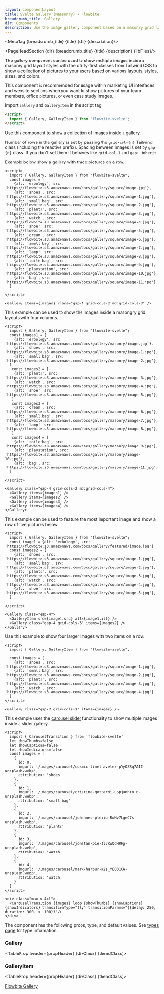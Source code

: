 ```yaml
---
layout: componentLayout
title: Svelte Gallery (Mansonry) - Flowbite
breadcrumb_title: Gallery
dir: Components
description: Use the image gallery component based on a masonry grid layout using flex and grid classes from Tailwind CSS to show multiple pictures based on various styles
---
```


<MetaTag {breadcrumb_title} {title} {dir} {description}/>

<script>
  import { Htwo, PageHeadSection, TableProp, TableDefaultRow, MetaTag } from '../utils'
  import { Breadcrumb, BreadcrumbItem, Heading, P, A } from '$lib'
  // Props table
  import { props as galleryProps } from '../props/Gallery.json'
  import { props as galleryItemProps } from '../props/GalleryItem.json'
	let propHeader = ['Name', 'Type', 'Default']
	let divClass='w-full relative overflow-x-auto shadow-md sm:rounded-lg py-4'
  let theadClass ='text-xs text-gray-700 uppercase bg-gray-50 dark:bg-gray-700 dark:text-white'
  // Slots
  let slotHeader = ['Name', 'Description']
  let slotItems = [['default', 'For a button label.']]
  // lib files
  const libFiles = import.meta.glob('../../lib/gallery/*.svelte')
</script>

<PageHeadSection {dir} {breadcrumb_title} {title} {description} {libFiles}/>

The gallery component can be used to show multiple images inside a masonry grid layout styles with the utility-first classes from Tailwind CSS to show a collection of pictures to your users based on various layouts, styles, sizes, and colors.

This component is recommended for usage within marketing UI interfaces and website sections when you want to show pictures of your team members, office pictures, or even case study images.

<Htwo label="Set up" />

Import `Gallery` and `GalleryItem` in the script tag.

```html
<script>
  import { Gallery, GalleryItem } from 'flowbite-svelte';
</script>
```

<Htwo label="Default gallery" />

Use this component to show a collection of images inside a gallery.

Number of rows in the gallery is set by passing the `grid-col-{n}` Tailwind class (including the reactive prefix).
Spacing between images is set by `gap-{n}` class. If you don't set them it behaves like `grid-col-1` and `gap: inherit`.

Example below show a gallery with three pictures on a row.

```svelte example class="flex flex-wrap gap-2"
<script>
  import { Gallery, GalleryItem } from "flowbite-svelte";
  const images = [
    {alt: 'erbology', src: 'https://flowbite.s3.amazonaws.com/docs/gallery/square/image.jpg'},
    {alt: 'shoes', src: 'https://flowbite.s3.amazonaws.com/docs/gallery/square/image-1.jpg'},
    {alt: 'small bag', src: 'https://flowbite.s3.amazonaws.com/docs/gallery/square/image-2.jpg'},
    {alt: 'plants', src: 'https://flowbite.s3.amazonaws.com/docs/gallery/square/image-3.jpg'},
    {alt: 'watch', src: 'https://flowbite.s3.amazonaws.com/docs/gallery/square/image-4.jpg'},
    {alt: 'shoe', src: 'https://flowbite.s3.amazonaws.com/docs/gallery/square/image-5.jpg'},
    {alt: 'cream', src: 'https://flowbite.s3.amazonaws.com/docs/gallery/square/image-6.jpg'},
    {alt: 'small bag', src: 'https://flowbite.s3.amazonaws.com/docs/gallery/square/image-7.jpg'},
    {alt: 'lamp', src: 'https://flowbite.s3.amazonaws.com/docs/gallery/square/image-8.jpg'},
    {alt: 'toiletbag', src: 'https://flowbite.s3.amazonaws.com/docs/gallery/square/image-9.jpg'},
    {alt: 'playstation', src: 'https://flowbite.s3.amazonaws.com/docs/gallery/square/image-10.jpg'},
    {alt: 'bag', src: 'https://flowbite.s3.amazonaws.com/docs/gallery/square/image-11.jpg'}
  ]

</script>

<Gallery items={images} class="gap-4 grid-cols-2 md:grid-cols-3" />
```

<Htwo label="Masonry grid" />

This example can be used to show the images inside a masongry grid layouts with four columns.

```svelte example class="flex flex-wrap gap-2"
<script>
  import { Gallery, GalleryItem } from "flowbite-svelte";
  const images1 = [
    {alt: 'erbology', src: 'https://flowbite.s3.amazonaws.com/docs/gallery/masonry/image.jpg'},
    {alt: 'shoes', src: 'https://flowbite.s3.amazonaws.com/docs/gallery/masonry/image-1.jpg'},
    {alt: 'small bag', src: 'https://flowbite.s3.amazonaws.com/docs/gallery/masonry/image-2.jpg'},
  ]
   const images2 = [
    {alt: 'plants', src: 'https://flowbite.s3.amazonaws.com/docs/gallery/masonry/image-3.jpg'},
    {alt: 'watch', src: 'https://flowbite.s3.amazonaws.com/docs/gallery/masonry/image-4.jpg'},
    {alt: 'shoe', src: 'https://flowbite.s3.amazonaws.com/docs/gallery/masonry/image-5.jpg'},
   ]
   const images3 = [
    {alt: 'cream', src: 'https://flowbite.s3.amazonaws.com/docs/gallery/masonry/image-6.jpg'},
    {alt: 'small bag', src: 'https://flowbite.s3.amazonaws.com/docs/gallery/masonry/image-7.jpg'},
    {alt: 'lamp', src: 'https://flowbite.s3.amazonaws.com/docs/gallery/masonry/image-8.jpg'},
   ]
   const images4 = [
    {alt: 'toiletbag', src: 'https://flowbite.s3.amazonaws.com/docs/gallery/masonry/image-9.jpg'},
    {alt: 'playstation', src: 'https://flowbite.s3.amazonaws.com/docs/gallery/masonry/image-10.jpg'},
    {alt: 'bag', src: 'https://flowbite.s3.amazonaws.com/docs/gallery/masonry/image-11.jpg'}
  ]

</script>

<Gallery class="gap-4 grid-cols-2 md:grid-cols-4">
  <Gallery items={images1} />
  <Gallery items={images2} />
  <Gallery items={images3} />
  <Gallery items={images4} />
</Gallery>
```

<Htwo label="Feaured image" />

This example can be used to feature the most important image and show a row of five pictures below.

```svelte example class="flex flex-wrap gap-2"
<script>
  import { Gallery, GalleryItem } from "flowbite-svelte";
  const image1 = {alt: 'erbology', src: 'https://flowbite.s3.amazonaws.com/docs/gallery/featured/image.jpg'}
  const images2 = [
    {alt: 'shoes', src: 'https://flowbite.s3.amazonaws.com/docs/gallery/square/image-1.jpg'},
    {alt: 'small bag', src: 'https://flowbite.s3.amazonaws.com/docs/gallery/square/image-2.jpg'},
    {alt: 'plants', src: 'https://flowbite.s3.amazonaws.com/docs/gallery/square/image-3.jpg'},
    {alt: 'watch', src: 'https://flowbite.s3.amazonaws.com/docs/gallery/square/image-4.jpg'},
    {alt: 'shoe', src: 'https://flowbite.s3.amazonaws.com/docs/gallery/square/image-5.jpg'},
  ]

</script>

<Gallery class="gap-4">
  <GalleryItem src={image1.src} alt={image1.alt} />
  <Gallery class="gap-4 grid-cols-5" items={images2} />
</Gallery>
```

<Htwo label="Quad gallery" />

Use this example to show four larger images with two items on a row.

```svelte example class="flex flex-wrap gap-2"
<script>
  import { Gallery, GalleryItem } from "flowbite-svelte";

  const images = [
    {alt: 'shoes', src: 'https://flowbite.s3.amazonaws.com/docs/gallery/square/image-1.jpg'},
    {alt: 'small bag', src: 'https://flowbite.s3.amazonaws.com/docs/gallery/square/image-2.jpg'},
    {alt: 'plants', src: 'https://flowbite.s3.amazonaws.com/docs/gallery/square/image-3.jpg'},
    {alt: 'watch', src: 'https://flowbite.s3.amazonaws.com/docs/gallery/square/image-4.jpg'}
  ]
</script>

<Gallery class="gap-2 grid-cols-2" items={images} />
```

<Htwo label="Gallery with slider" />

This example uses the [carousel slider](https://flowbite-svelte.com/components/carousel) functionality to show multiple images inside a slider gallery.

```svelte example class="flex flex-wrap gap-2"
<script>
  import { CarouselTransition } from 'flowbite-svelte'
  let showThumbs=false
  let showCaptions=false
  let showIndicators=false
  const images = [
    {
      id: 0,
      imgurl: '/images/carousel/cosmic-timetraveler-pYyOZ8q7AII-unsplash.webp',
      attribution: 'shoes'
    },
    {
      id: 1,
      imgurl: '/images/carousel/cristina-gottardi-CSpjU6hYo_0-unsplash.webp',
      attribution: 'small bag'
    },
    {
      id: 2,
      imgurl: '/images/carousel/johannes-plenio-RwHv7LgeC7s-unsplash.webp',
      attribution: 'plants'
    },
    {
      id: 3,
      imgurl: '/images/carousel/jonatan-pie-3l3RwQdHRHg-unsplash.webp',
      attribution: 'watch'
    },
    {
      id: 4,
      imgurl: '/images/carousel/mark-harpur-K2s_YE031CA-unsplash.webp',
      attribution: 'watch'
    }
  ]
</script>

<div class="max-w-4xl">
  <CarouselTransition {images} loop {showThumbs} {showCaptions} {showIndicators} transitionType="fly" transitionParams="{{delay: 250, duration: 300, x: 100}}"/>
</div>
```

<Htwo label="Props" />

The component has the following props, type, and default values. See <A href="/pages/types">types page</A> for type information.

<h3 class='text-xl w-full dark:text-white py-4'>Gallery</h3>

<TableProp header={propHeader} {divClass} {theadClass}>
<TableDefaultRow items={galleryProps} rowState='hover' />
</TableProp>

<h3 class='text-xl w-full dark:text-white py-4'>GalleryItem</h3>

<TableProp header={propHeader} {divClass} {theadClass}>
<TableDefaultRow items={galleryItemProps} rowState='hover' />
</TableProp>

<Htwo label="References" />

<P>
  <A href="https://flowbite.com/docs/components/gallery/" target="_blank" rel="noreferrer" class="link"
    >Flowbite Gallery</A>
</P>
